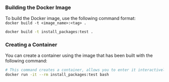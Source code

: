 ### Building the Docker Image
To build the Docker image, use the following command format:  
`docker build -t <image_name>:<tag> .`  
```bash
docker build -t install_packages:test .
```
### Creating a Container
You can create a container using the image that has been built with the following command:
```bash
# This command creates a container, allows you to enter it interactively, and removes the container when you exit.
docker run -it --rm install_packages:test bash
```
